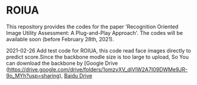# ROIUA
This repository provides the codes for the paper 'Recognition Oriented Image Utility Assessment: A Plug-and-Play Approach'. The codes will be available soon (before February 28th, 2021).

2021-02-26
  Add test code for ROIUA, this code read face images directly to predict score.Since the backbone modle size is too large to upload, So You can download the backbone by [Google Drive (https://drive.google.com/drive/folders/1omzvXV_djVIW2A7I09DWMe9JR-9o_MYh?usp=sharing), [Baidu Drive](https://pan.baidu.com/s/1L8yOF1oZf6JHfeY9iN59Mg)


